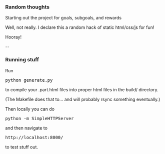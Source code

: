 ### Random thoughts
Starting out the project for goals, subgoals, and rewards

Well, not really. I declare this a random hack of static html/css/js for fun!

Hooray!

--

### Running stuff

Run
<pre>
python generate.py
</pre>
to compile your .part.html files into proper html files in the build/ directory.

(The Makefile does that to... and will probably rsync something eventually.)

Then locally you can do 
<pre>
python -m SimpleHTTPServer
</pre>
and then navigate to <pre>http://localhost:8000/</pre>
to test stuff out.